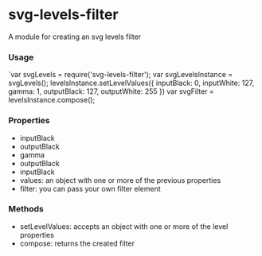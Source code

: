 # svg-levels-filter
A module for creating an svg levels filter

### Usage  

`var svgLevels = require('svg-levels-filter');
var svgLevelsInstance = svgLevels();
levelsInstance.setLevelValues({
	inputBlack: 0,
    inputWhite: 127,
    gamma: 1,
    outputBlack: 127,
    outputWhite: 255
})
var svgFilter = levelsInstance.compose();

### Properties  
* inputBlack
* outputBlack
* gamma
* outputBlack
* inputBlack
* values: an object with one or more of the previous properties
* filter: you can pass your own filter element


### Methods  

* setLevelValues: accepts an object with one or more of the level properties
* compose: returns the created filter